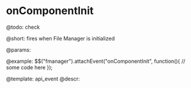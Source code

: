 onComponentInit
=============

@todo:
	check

@short:
	fires when File Manager is initialized

@params:

@example:
$$("fmanager").attachEvent("onComponentInit", function(){
    // some code here
});


@template:	api_event
@descr:

